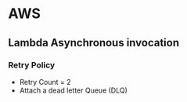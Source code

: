 

# AWS

## Lambda Asynchronous invocation
### Retry Policy

- Retry Count = 2
- Attach a dead letter Queue (DLQ)

<!--stackedit_data:
eyJoaXN0b3J5IjpbLTU4Mjk2OTk0Myw4ODAyODAzNDNdfQ==
-->